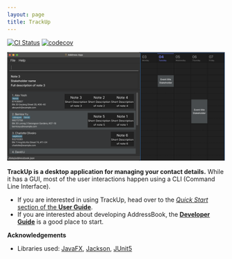 ```yaml
---
layout: page
title: TrackUp
---
```


[![CI Status](https://github.com/AY2425S2-CS2103T-F14-4/tp/workflows/Java%20CI/badge.svg)](https://github.com/AY2425S2-CS2103T-F14-4/tp/actions)
[![codecov](https://codecov.io/gh/AY2425S2-CS2103T-F14-4/tp/graph/badge.svg?token=H4Z1Q1GOF6)](https://codecov.io/gh/AY2425S2-CS2103T-F14-4/tp)

![Ui](images/Ui.png)

**TrackUp is a desktop application for managing your contact details.** While it has a GUI, most of the user interactions happen using a CLI (Command Line Interface).

* If you are interested in using TrackUp, head over to the [_Quick Start_ section of the **User Guide**](UserGuide.html#quick-start).
* If you are interested about developing AddressBook, the [**Developer Guide**](DeveloperGuide.html) is a good place to start.


**Acknowledgements**

* Libraries used: [JavaFX](https://openjfx.io/), [Jackson](https://github.com/FasterXML/jackson), [JUnit5](https://github.com/junit-team/junit5)
